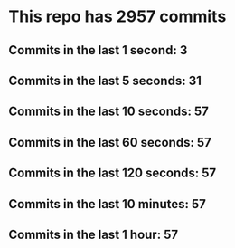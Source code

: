 # This repo has 2957 commits

## Commits in the last 1 second: 3
## Commits in the last 5 seconds: 31
## Commits in the last 10 seconds: 57
## Commits in the last 60 seconds: 57
## Commits in the last 120 seconds: 57
## Commits in the last 10 minutes: 57
## Commits in the last 1 hour: 57
